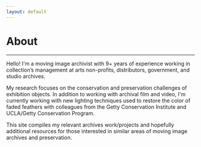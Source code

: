 ```yaml
---
layout: default
---
```


# **About**

***

Hello! I'm a moving image archivist with 9+ years of experience working in collection’s management at arts non-profits, distributors, government, and studio archives.

My research focuses on the conservation and preservation challenges of exhibition objects. In addition to working with archival film and video, I'm currently working with new lighting techniques used to restore the color of faded feathers with colleagues from the Getty Conservation Institute and UCLA/Getty Conservation Program.

This site compiles my relevant archives work/projects and hopefully additional resources for those interested in similar areas of moving image archives and preservation.

